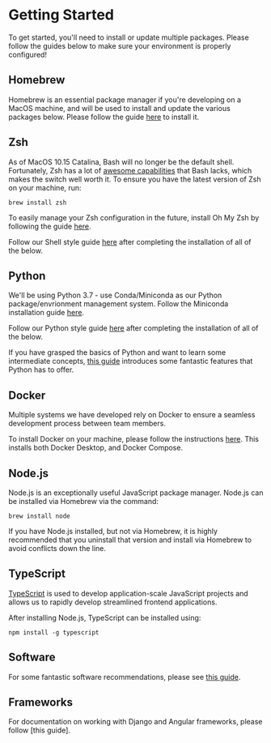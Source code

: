 # Getting Started
To get started, you'll need to install or update multiple packages. 
Please follow the guides below to make sure your environment is properly configured!


## Homebrew
Homebrew is an essential package manager if you're developing on a MacOS machine, and will be used to install and update the various packages below. 
Please follow the guide [here](https://brew.sh/) to install it.


## Zsh
As of MacOS 10.15 Catalina, Bash will no longer be the default shell. 
Fortunately, Zsh has a lot of [awesome capabilities](https://github.com/hmml/awesome-zsh) that Bash lacks, which makes the switch well worth it.
To ensure you have the latest version of Zsh on your machine, run:

`brew install zsh`

To easily manage your Zsh configuration in the future, install Oh My Zsh by following the guide [here](https://github.com/robbyrussell/oh-my-zsh).

Follow our Shell style guide [here](../style/shell) after completing the installation of all of the below.


## Python
We'll be using Python 3.7 - use Conda/Miniconda as our Python package/envrionment management system. 
Follow the Miniconda installation guide [here](https://docs.conda.io/en/latest/miniconda.html).

Follow our Python style guide [here](../style/python) after completing the installation of all of the below.

If you have grasped the basics of Python and want to learn some intermediate concepts, [this guide](http://book.pythontips.com/en/latest/index.html) introduces some fantastic features that Python has to offer.


## Docker
Multiple systems we have developed rely on Docker to ensure a seamless development process between team members.

To install Docker on your machine, please follow the instructions [here](https://hub.docker.com/editions/community/docker-ce-desktop-mac).
This installs both Docker Desktop, and Docker Compose.


## Node.js
Node.js is an exceptionally useful JavaScript package manager.
Node.js can be installed via Homebrew via the command:

`brew install node`

If you have Node.js installed, but not via Homebrew, it is highly recommended that you uninstall that version and install via Homebrew to avoid conflicts down the line.


## TypeScript
[TypeScript](https://www.typescriptlang.org/docs/home.html) is used to develop application-scale JavaScript projects and allows us to rapidly develop streamlined frontend applications.

After installing Node.js, TypeScript can be installed using:

`npm install -g typescript`


## Software
For some fantastic software recommendations, please see [this guide](./software).


## Frameworks
For documentation on working with Django and Angular frameworks, please follow [this guide].
